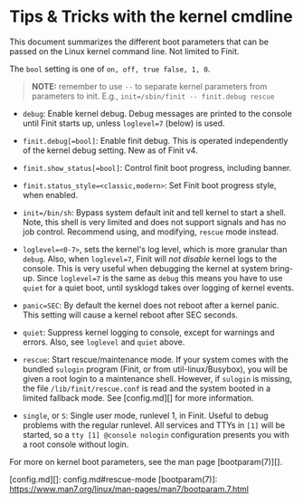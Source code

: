 Tips & Tricks with the kernel cmdline
=====================================

This document summarizes the different boot parameters that can be
passed on the Linux kernel command line.  Not limited to Finit.

The `bool` setting is one of `on, off, true false, 1, 0`.

> **NOTE:** remember to use `--` to separate kernel parameters from
> parameters to init.  E.g., `init=/sbin/finit -- finit.debug rescue`

* `debug`: Enable kernel debug.  Debug messages are printed to the
   console until Finit starts up, unless `loglevel=7` (below) is used.

* `finit.debug[=bool]`: Enable finit debug.  This is operated
	independently of the kernel debug setting.  New as of Finit v4.

* `finit.show_status[=bool]`: Control finit boot progress, including
  banner.

* `finit.status_style=<classic,modern>`: Set Finit boot progress style,
  when enabled.

* `init=/bin/sh`: Bypass system default init and tell kernel to start a
	shell.  Note, this shell is very limited and does not support
	signals and has no job control.  Recommend using, and modifying,
	`rescue` mode instead.

* `loglevel=<0-7>`, sets the kernel's log level, which is more granular
  than `debug`.  Also, when `loglevel=7`, Finit will *not disable*
  kernel logs to the console.  This is very useful when debugging the
  kernel at system bring-up.  Since `loglevel=7` is the same as `debug`
  this means you have to use `quiet` for a quiet boot, until sysklogd
  takes over logging of kernel events.

* `panic=SEC`: By default the kernel does not reboot after a kernel
    panic.  This setting will cause a kernel reboot after SEC seconds.

* `quiet`: Suppress kernel logging to console, except for warnings and
  errors.  Also, see `loglevel` and `quiet` above.

* `rescue`: Start rescue/maintenance mode.  If your system comes with
    the bundled `sulogin` program (Finit, or from util-linux/Busybox),
    you will be given a root login to a maintenance shell.  However, if
    `sulogin` is missing, the file `/lib/finit/rescue.conf` is read and
    the system booted in a limited fallback mode.  See [config.md][]
	for more information.

* `single`, or `S`: Single user mode, runlevel 1, in Finit.  Useful to
    debug problems with the regular runlevel.  All services and TTYs in
    `[1]` will be started, so a `tty [1] @console nologin` configuration
    presents you with a root console without login.

For more on kernel boot parameters, see the man page [bootparam(7)][].

[config.md][]:  config.md#rescue-mode
[bootparam(7)]: https://www.man7.org/linux/man-pages/man7/bootparam.7.html
